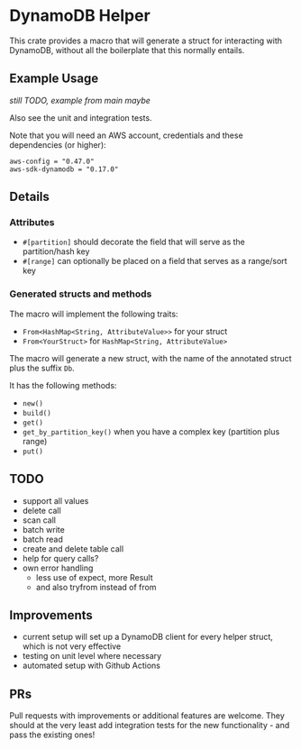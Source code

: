 # DynamoDB Helper

This crate provides a macro that will generate a struct for interacting with DynamoDB, without all the boilerplate that this normally entails.

## Example Usage

*still TODO, example from main maybe*

Also see the unit and integration tests.

Note that you will need an AWS account, credentials and these dependencies (or higher):

```
aws-config = "0.47.0"
aws-sdk-dynamodb = "0.17.0"
```

## Details

### Attributes

- `#[partition]` should decorate the field that will serve as the partition/hash key
- `#[range]` can optionally be placed on a field that serves as a range/sort key

### Generated structs and methods

The macro will implement the following traits:
- `From<HashMap<String, AttributeValue>>` for your struct
- `From<YourStruct>` for `HashMap<String, AttributeValue>`

The macro will generate a new struct, with the name of the annotated struct plus the suffix `Db`.

It has the following methods:
- `new()`
- `build()`
- `get()`
- `get_by_partition_key()` when you have a complex key (partition plus range)
- `put()`

## TODO

- support all values
- delete call
- scan call
- batch write
- batch read
- create and delete table call
- help for query calls?
- own error handling
    - less use of expect, more Result
    - and also tryfrom instead of from

## Improvements

- current setup will set up a DynamoDB client for every helper struct, which is not very effective
- testing on unit level where necessary
- automated setup with Github Actions

## PRs

Pull requests with improvements or additional features are welcome. They should at the very least add integration tests for the new functionality - and pass the existing ones!
